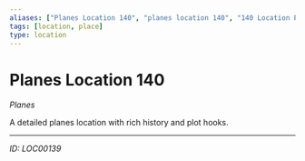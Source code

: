 ```yaml
---
aliases: ["Planes Location 140", "planes location 140", "140 Location Planes"]
tags: [location, place]
type: location
---
```


# Planes Location 140

*Planes*

A detailed planes location with rich history and plot hooks.

---
*ID: LOC00139*